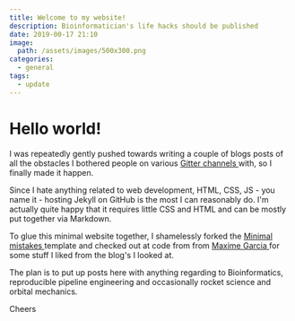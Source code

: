 ```yaml
---
title: Welcome to my website!
description: Bioinformatician's life hacks should be published
date: 2019-00-17 21:10
image:
  path: /assets/images/500x300.png
categories:
  - general
tags:
  - update
---
```


# Hello world!

I was repeatedly gently pushed towards writing a couple of blogs posts of all the obstacles I bothered people on various [Gitter channels <i class="fab fa-gitter" aria-hidden="true"></i>](https://gitter.im) with, so I finally made it happen.

Since I hate anything related to web development, HTML, CSS, JS - you name it - hosting Jekyll on GitHub is the most I can reasonably do. I'm actually quite happy that it requires little CSS and HTML and can be mostly put together via Markdown.

To glue this minimal website together, I shamelessly forked the [Minimal mistakes <i class="fab fa-github" aria-hidden="true"></i>](https://github.com/mmistakes/minimal-mistakes) template and checked out at code from from [Maxime Garcia <i class="fab fa-github" aria-hidden="true"></i>](https://github.com/maxulysse/maxulysse.github.io) for some stuff I liked from the blog's I looked at.

The plan is to put up posts here with anything regarding to Bioinformatics, reproducible pipeline engineering and occasionally rocket science and orbital mechanics.

Cheers
